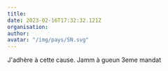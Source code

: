 ```yaml
---
title: 
date: 2023-02-16T17:32:32.121Z
organisation: 
author: 
avatar: "/img/pays/SN.svg"
---
```


J'adhère à cette cause.
Jamm à gueun 3eme mandat